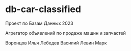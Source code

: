 # db-car-classified
Проект по Базам Данных 2023

Агрегатор объявлений по продаже машин и запчастей

Воронцов Илья
Лебедев Василий
Левин Марк
